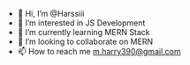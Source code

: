 - 👋 Hi, I’m @Harssiii
- 👀 I’m interested in JS Development
- 🌱 I’m currently learning MERN Stack
- 💞️ I’m looking to collaborate on MERN
- 📫 How to reach me m.harry390@gmail.com

<!---
Harssiii/Harssiii is a ✨ special ✨ repository because its `README.md` (this file) appears on your GitHub profile.
You can click the Preview link to take a look at your changes.
--->

